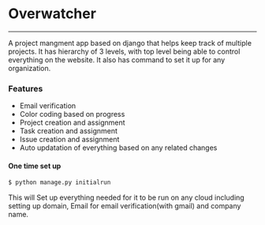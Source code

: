 # Overwatcher
---
A project mangment app based on django that helps keep track of multiple projects. It has hierarchy of 3 levels, with top level being able to control everything on the website. It also has command to set it up for any organization. 

### Features
- Email verification
- Color coding based on progress
- Project creation and assignment
- Task creation and assignment
- Issue creation and assignment
- Auto updatation of everything based on any related changes

####  One time set up
```bash
$ python manage.py initialrun 
```
This will Set up everything needed for it to be run on any cloud including setting up domain, Email for email verification(with gmail) and company name.

